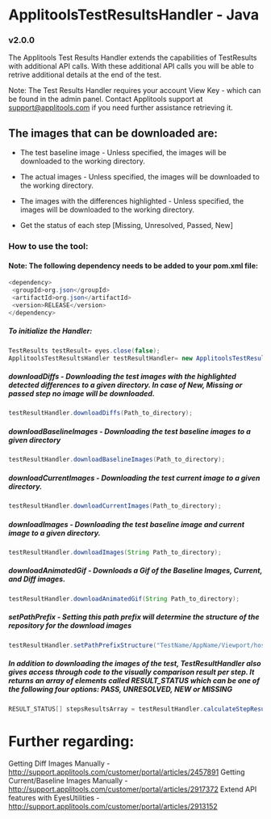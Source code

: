 # ApplitoolsTestResultsHandler - Java
### v2.0.0

The Applitools Test Results Handler extends the capabilities of TestResults with additional API calls.
With these additional API calls you will be able to retrive additional details at the end of the test.

Note: The Test Results Handler requires your account View Key - which can be found in the admin panel. Contact Applitools support at support@applitools.com if you need further assistance retrieving it.

## The images that can be downloaded are:

- The test baseline image - Unless specified, the images will be downloaded to the working directory.

- The actual images - Unless specified, the images will be downloaded to the working directory.

- The images with the differences highlighted - Unless specified, the images will be downloaded to the working directory.

- Get the status of each step [Missing, Unresolved, Passed, New]

### How to use the tool:

#### Note: The following dependency needs to be added to your pom.xml file: 

```Java
<dependency>
 <groupId>org.json</groupId>
 <artifactId>org.json</artifactId>
 <version>RELEASE</version>
</dependency> 
```

##### To initialize the Handler:
```Java
TestResults testResult= eyes.close(false);
ApplitoolsTestResultsHandler testResultHandler= new ApplitoolsTestResultsHandler(testResult,viewKey);
```

##### **downloadDiffs** -  Downloading the test images with the highlighted detected differences to a given directory. In case of New, Missing or passed step no image will be downloaded.
```Java
testResultHandler.downloadDiffs(Path_to_directory);
```

##### **downloadBaselineImages** -  Downloading the test baseline images to a given directory
```Java
testResultHandler.downloadBaselineImages(Path_to_directory);
```

##### **downloadCurrentImages** - Downloading the test current image to a given directory.
```Java
testResultHandler.downloadCurrentImages(Path_to_directory);
```

##### **downloadImages** - Downloading the test baseline image and current image to a given directory.
```Java
testResultHandler.downloadImages(String Path_to_directory);
```

##### **downloadAnimatedGif** - Downloads a Gif of the Baseline Images, Current, and Diff images.
```Java
testResultHandler.downloadAnimatedGif(String Path_to_directory);
```

##### **setPathPrefix** -  Setting this path prefix will determine the structure of the repository for the download images
```Java
testResultHandler.setPathPrefixStructure("TestName/AppName/Viewport/hostingOS/hostingApp");
```

##### In addition to downloading the images of the test, TestResultHandler also gives access through code to the visually comparison result per step. It returns an array of elements called RESULT_STATUS which can be one of the following four options: PASS, UNRESOLVED, NEW or MISSING
```Java
RESULT_STATUS[] stepsResultsArray = testResultHandler.calculateStepResults();
```


# Further regarding:

Getting Diff Images Manually - http://support.applitools.com/customer/portal/articles/2457891 
Getting Current/Baseline Images Manually - http://support.applitools.com/customer/portal/articles/2917372
Extend API features with EyesUtilities - http://support.applitools.com/customer/portal/articles/2913152